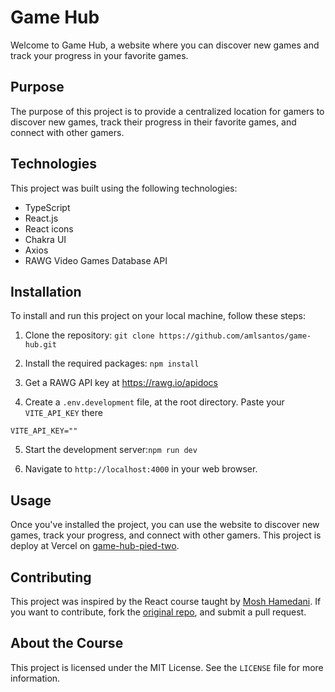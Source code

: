# Game Hub

Welcome to Game Hub, a website where you can discover new games and track your progress in your favorite games.

## Purpose

The purpose of this project is to provide a centralized location for gamers to discover new games, track their progress in their favorite games, and connect with other gamers.

## Technologies

This project was built using the following technologies:

- TypeScript
- React.js
- React icons
- Chakra UI
- Axios
- RAWG Video Games Database API

## Installation

To install and run this project on your local machine, follow these steps:

1. Clone the repository:
`git clone https://github.com/amlsantos/game-hub.git`

2. Install the required packages: `npm install`

3. Get a RAWG API key at https://rawg.io/apidocs

4. Create a `.env.development` file, at the root directory. Paste your `VITE_API_KEY` there
```
VITE_API_KEY=""
```

5. Start the development server:`npm run dev`

6. Navigate to `http://localhost:4000` in your web browser.

## Usage

Once you've installed the project, you can use the website to discover new games, track your progress, and connect with other gamers. This project is deploy at Vercel on [game-hub-pied-two](https://game-hub-pied-two.vercel.app/).

## Contributing

This project was inspired by the React course taught by [Mosh Hamedani](https://codewithmosh.com/). If you want to contribute, fork the [original repo](https://github.com/mosh-hamedani/game-hub), and submit a pull request. 

## About the Course

This project is licensed under the MIT License. See the `LICENSE` file for more information.




